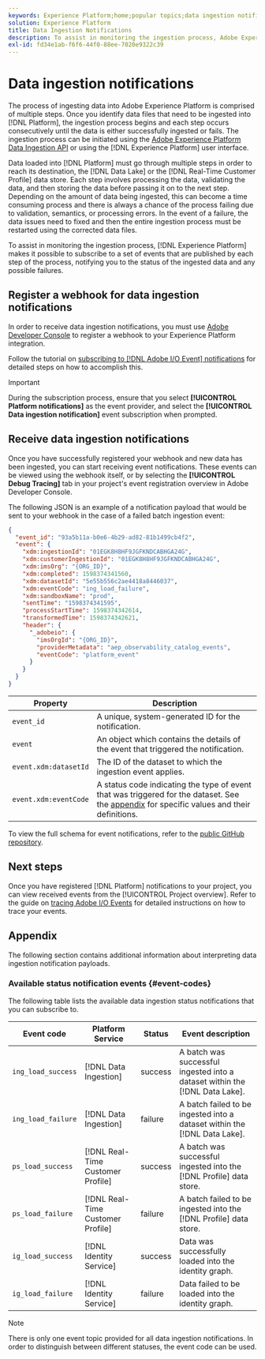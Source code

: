 ```yaml
---
keywords: Experience Platform;home;popular topics;data ingestion notifications;notifications;subscribe events;data ingestion status events;status events;subscribe;status notifications;
solution: Experience Platform
title: Data Ingestion Notifications
description: To assist in monitoring the ingestion process, Adobe Experience Platform makes it possible to subscribe to a set of events that are published by each step of the process, notifying you to the status of the ingested data and any possible failures.
exl-id: fd34e1ab-f6f6-44f0-88ee-7020e9322c39
---
```

# Data ingestion notifications

The process of ingesting data into Adobe Experience Platform is comprised of multiple steps. Once you identify data files that need to be ingested into [!DNL Platform], the ingestion process begins and each step occurs consecutively until the data is either successfully ingested or fails. The ingestion process can be initiated using the [Adobe Experience Platform Data Ingestion API](https://www.adobe.io/experience-platform-apis/references/data-ingestion/) or using the [!DNL Experience Platform] user interface.

Data loaded into [!DNL Platform] must go through multiple steps in order to reach its destination, the [!DNL Data Lake] or the [!DNL Real-Time Customer Profile] data store. Each step involves processing the data, validating the data, and then storing the data before passing it on to the next step. Depending on the amount of data being ingested, this can become a time consuming process and there is always a chance of the process failing due to validation, semantics, or processing errors. In the event of a failure, the data issues need to fixed and then the entire ingestion process must be restarted using the corrected data files. 

To assist in monitoring the ingestion process, [!DNL Experience Platform] makes it possible to subscribe to a set of events that are published by each step of the process, notifying you to the status of the ingested data and any possible failures. 

## Register a webhook for data ingestion notifications

In order to receive data ingestion notifications, you must use [Adobe Developer Console](https://www.adobe.com/go/devs_console_ui) to register a webhook to your Experience Platform integration.

Follow the tutorial on [subscribing to [!DNL Adobe I/O Event] notifications](../../observability/alerts/subscribe.md) for detailed steps on how to accomplish this.

>[!IMPORTANT]
>
>During the subscription process, ensure that you select **[!UICONTROL Platform notifications]** as the event provider, and select the **[!UICONTROL Data ingestion notification]** event subscription when prompted.

## Receive data ingestion notifications

Once you have successfully registered your webhook and new data has been ingested, you can start receiving event notifications. These events can be viewed using the webhook itself, or by selecting the **[!UICONTROL Debug Tracing]** tab in your project's event registration overview in Adobe Developer Console.

The following JSON is an example of a notification payload that would be sent to your webhook in the case of a failed batch ingestion event:

```json
{
  "event_id": "93a5b11a-b0e6-4b29-ad82-81b1499cb4f2",
  "event": {
    "xdm:ingestionId": "01EGK8H8HF9JGFKNDCABHGA24G",
    "xdm:customerIngestionId": "01EGK8H8HF9JGFKNDCABHGA24G",
    "xdm:imsOrg": "{ORG_ID}",
    "xdm:completed": 1598374341560,
    "xdm:datasetId": "5e55b556c2ae4418a8446037",
    "xdm:eventCode": "ing_load_failure",
    "xdm:sandboxName": "prod",
    "sentTime": "1598374341595",
    "processStartTime": 1598374342614,
    "transformedTime": 1598374342621,
    "header": {
      "_adobeio": {
        "imsOrgId": "{ORG_ID}",
        "providerMetadata": "aep_observability_catalog_events",
        "eventCode": "platform_event"
      }
    }
  }
}
```

| Property | Description |
| --- | --- |
| `event_id` | A unique, system-generated ID for the notification. |
| `event` | An object which contains the details of the event that triggered the notification. |
| `event.xdm:datasetId` | The ID of the dataset to which the ingestion event applies. |
| `event.xdm:eventCode` | A status code indicating the type of event that was triggered for the dataset. See the [appendix](#event-codes) for specific values and their definitions. |

To view the full schema for event notifications, refer to the [public GitHub repository](https://github.com/adobe/xdm/blob/master/schemas/notifications/ingestion.schema.json).

## Next steps

Once you have registered [!DNL Platform] notifications to your project, you can view received events from the [!UICONTROL Project overview]. Refer to the guide on [tracing Adobe I/O Events](https://www.adobe.io/apis/experienceplatform/events/docs.html#!adobedocs/adobeio-events/master/support/tracing.md) for detailed instructions on how to trace your events.

## Appendix

The following section contains additional information about interpreting data ingestion notification payloads.

### Available status notification events {#event-codes}

The following table lists the available data ingestion status notifications that you can subscribe to. 

| Event code | Platform Service | Status | Event description |
| --- | ---------------- | ------ | ----------------- |
| `ing_load_success` | [!DNL Data Ingestion] | success | A batch was successful ingested into a dataset within the [!DNL Data Lake]. |
| `ing_load_failure` | [!DNL Data Ingestion] | failure | A batch failed to be ingested into a dataset within the [!DNL Data Lake]. |
| `ps_load_success` | [!DNL Real-Time Customer Profile] | success | A batch was successful ingested into the [!DNL Profile] data store. |
| `ps_load_failure` | [!DNL Real-Time Customer Profile] | failure | A batch failed to be ingested into the [!DNL Profile] data store. |
| `ig_load_success` | [!DNL Identity Service] | success | Data was successfully loaded into the identity graph. |
| `ig_load_failure` | [!DNL Identity Service] | failure | Data failed to be loaded into the identity graph. |

>[!NOTE]
>
>There is only one event topic provided for all data ingestion notifications. In order to distinguish between different statuses, the event code can be used.
